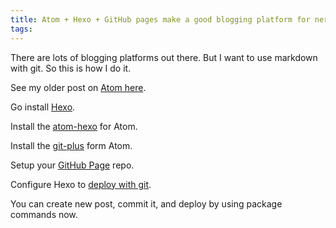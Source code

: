 ```yaml
---
title: Atom + Hexo + GitHub pages make a good blogging platform for nerds
tags:
---
```


There are lots of blogging platforms out there. But I want to use markdown with git. So this is how I do it.

See my older post on [Atom here](https://gflarity.github.io/2016/02/27/Atom-editor-is-worth-watching/).

Go install [Hexo](http://hexo.io).

Install the [atom-hexo](https://atom.io/packages/atom-hexo) for Atom.

Install the [git-plus](https://atom.io/packages/git-plus) form Atom.

Setup your [GitHub Page](https://pages.github.com) repo.

Configure Hexo to [deploy with git](https://jdpaton.github.io/2012/11/05/setup-hexo/).

You can create new post, commit it, and deploy by using package commands now.
